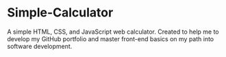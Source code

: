 # Simple-Calculator
A simple HTML, CSS, and JavaScript web calculator. Created to help me to develop my GitHub portfolio and master front-end basics on my path into software development.
